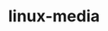 ---
parent_project: linux
permalink: /engineering/projects/linux/linux-media/
project_link_name: linux-media
project_url: http://git.kernel.org/?p=linux/kernel/git/torvalds/linux-2.6.git;a=commit;h=
statsAvailable: 'true'
title: linux-media
---